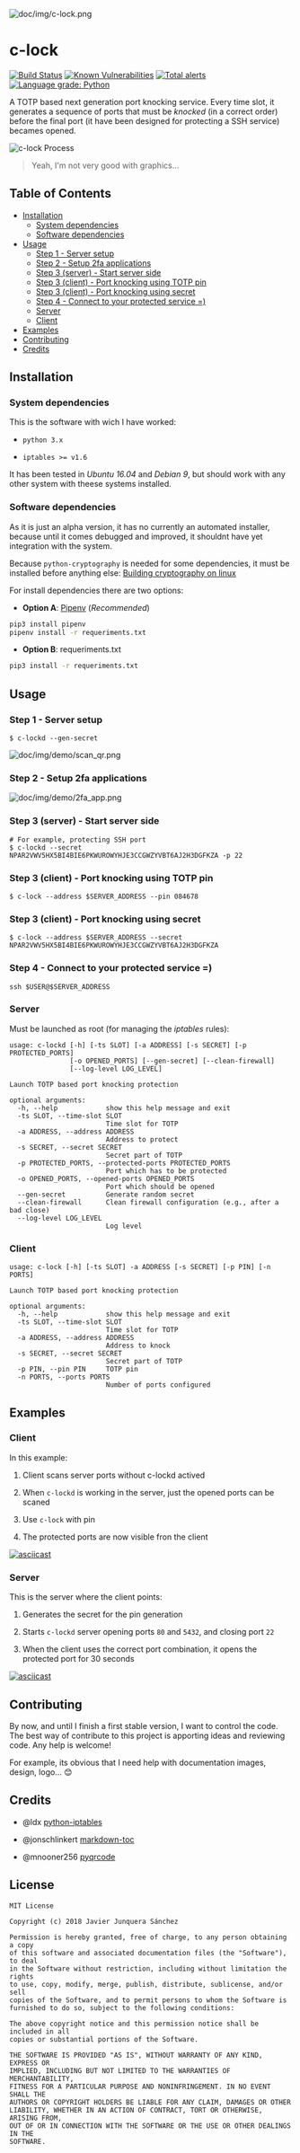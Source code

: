 ![doc/img/c-lock.png](doc/img/c-lock.png)

# c-lock

[![Build Status](https://travis-ci.org/junquera/c-lock.svg?branch=master)](https://travis-ci.org/junquera/c-lock)
[![Known Vulnerabilities](https://snyk.io/test/github/junquera/c-lock/badge.svg?targetFile=requirements.txt)](https://snyk.io/test/github/junquera/c-lock?targetFile=requirements.txt)
[![Total alerts](https://img.shields.io/lgtm/alerts/g/junquera/c-lock.svg?logo=lgtm&logoWidth=18)](https://lgtm.com/projects/g/junquera/c-lock/alerts/)
[![Language grade: Python](https://img.shields.io/lgtm/grade/python/g/junquera/c-lock.svg?logo=lgtm&logoWidth=18)](https://lgtm.com/projects/g/junquera/c-lock/context:python)

A TOTP based next generation port knocking service. Every time slot, it generates a sequence of ports that must be *knocked* (in a correct order) before the final port (it have been designed for protecting a SSH service) becames opened.

<!-- https://dashboard.moovly.com -->

![c-lock Process](doc/img/clock-process.gif)

> Yeah, I'm not very good with graphics...

## Table of Contents

<!-- Thanks https://github.com/jonschlinkert/markdown-toc -->

<!-- toc -->

- [Installation](#installation)
  * [System dependencies](#system-dependencies)
  * [Software dependencies](#software-dependencies)
- [Usage](#usage)
  * [Step 1 - Server setup](#step-1---server-setup)
  * [Step 2 - Setup 2fa applications](#step-2---setup-2fa-applications)
  * [Step 3 (server) - Start server side](#step-3-server---start-server-side)
  * [Step 3 (client) - Port knocking using TOTP pin](#step-3-client---port-knocking-using-totp-pin)
  * [Step 3 (client) - Port knocking using secret](#step-3-client---port-knocking-using-secret)
  * [Step 4 - Connect to your protected service =)](#step-4---connect-to-your-protected-service-)
  * [Server](#server)
  * [Client](#client)
- [Examples](#examples)
- [Contributing](#contributing)
- [Credits](#credits)

<!-- tocstop -->

## Installation

### System dependencies

This is the software with wich I have worked:

- `python 3.x`

- `iptables >= v1.6`

It has been tested in *Ubuntu 16.04* and *Debian 9*, but should work with any other system with theese systems installed.

### Software dependencies

As it is just an alpha version, it has no currently an automated installer, because until it comes debugged and improved, it shouldnt have yet integration with the system.

Because `python-cryptography` is needed for some dependencies, it must be installed before anything else: [Building cryptography on linux](https://cryptography.io/en/latest/installation/#building-cryptography-on-linux)

For install dependencies there are two options:

- **Option A**: [Pipenv](https://github.com/pypa/pipenv) (*Recommended*)

```bash
pip3 install pipenv
pipenv install -r requeriments.txt
```

- **Option B**: requeriments.txt

```bash
pip3 install -r requeriments.txt
```

## Usage

### Step 1 - Server setup

```shell
$ c-lockd --gen-secret
```

![doc/img/demo/scan_qr.png](doc/img/demo/scan_qr.png)

### Step 2 - Setup 2fa applications

![doc/img/demo/2fa_app.png](doc/img/demo/2fa_app.png)

### Step 3 (server) - Start server side

```shell
# For example, protecting SSH port
$ c-lockd --secret NPAR2VWV5HX5BI4BIE6PKWUROWYHJE3CCGWZYVBT6AJ2H3DGFKZA -p 22
```

### Step 3 (client) - Port knocking using TOTP pin

```shell
$ c-lock --address $SERVER_ADDRESS --pin 084678
```

### Step 3 (client) - Port knocking using secret

```shell
$ c-lock --address $SERVER_ADDRESS --secret NPAR2VWV5HX5BI4BIE6PKWUROWYHJE3CCGWZYVBT6AJ2H3DGFKZA
```

### Step 4 - Connect to your protected service =)

```shell
ssh $USER@$SERVER_ADDRESS
```

### Server

Must be launched as root (for managing the *iptables* rules):

```
usage: c-lockd [-h] [-ts SLOT] [-a ADDRESS] [-s SECRET] [-p PROTECTED_PORTS]
               [-o OPENED_PORTS] [--gen-secret] [--clean-firewall]
               [--log-level LOG_LEVEL]

Launch TOTP based port knocking protection

optional arguments:
  -h, --help            show this help message and exit
  -ts SLOT, --time-slot SLOT
                        Time slot for TOTP
  -a ADDRESS, --address ADDRESS
                        Address to protect
  -s SECRET, --secret SECRET
                        Secret part of TOTP
  -p PROTECTED_PORTS, --protected-ports PROTECTED_PORTS
                        Port which has to be protected
  -o OPENED_PORTS, --opened-ports OPENED_PORTS
                        Port which should be opened
  --gen-secret          Generate random secret
  --clean-firewall      Clean firewall configuration (e.g., after a bad close)
  --log-level LOG_LEVEL
                        Log level

```

### Client

```
usage: c-lock [-h] [-ts SLOT] -a ADDRESS [-s SECRET] [-p PIN] [-n PORTS]

Launch TOTP based port knocking protection

optional arguments:
  -h, --help            show this help message and exit
  -ts SLOT, --time-slot SLOT
                        Time slot for TOTP
  -a ADDRESS, --address ADDRESS
                        Address to knock
  -s SECRET, --secret SECRET
                        Secret part of TOTP
  -p PIN, --pin PIN     TOTP pin
  -n PORTS, --ports PORTS
                        Number of ports configured

```

## Examples

### Client

In this example:

1. Client scans server ports without c-lockd actived

2. When `c-lockd` is working in the server, just the opened ports can be scaned

3. Use `c-lock` with pin

4. The protected ports are now visible fron the client

[![asciicast](https://asciinema.org/a/v3LV7Ss5VaSBvqtWe9VdPVSLV.svg)](https://asciinema.org/a/v3LV7Ss5VaSBvqtWe9VdPVSLV)

### Server

This is the server where the client points:

1. Generates the secret for the pin generation

2. Starts `c-lockd` server opening ports `80` and `5432`, and closing port `22`

3. When the client uses the correct port combination, it opens the protected port for 30 seconds

[![asciicast](https://asciinema.org/a/z6O3qOZFCDDkQhnm3NkICOUYL.svg)](https://asciinema.org/a/z6O3qOZFCDDkQhnm3NkICOUYL)

## Contributing

By now, and until I finish a first stable version, I want to control the code. The best way of contribute to this project is apporting ideas and reviewing code. Any help is welcome!

For example, its obvious that I need help with documentation images, design, logo... :blush:

## Credits

- @ldx [python-iptables](https://github.com/ldx/python-iptables)

- @jonschlinkert [markdown-toc](https://github.com/jonschlinkert/markdown-toc)

- @mnooner256 [pyqrcode](https://github.com/mnooner256/pyqrcode)

## License

```
MIT License

Copyright (c) 2018 Javier Junquera Sánchez

Permission is hereby granted, free of charge, to any person obtaining a copy
of this software and associated documentation files (the "Software"), to deal
in the Software without restriction, including without limitation the rights
to use, copy, modify, merge, publish, distribute, sublicense, and/or sell
copies of the Software, and to permit persons to whom the Software is
furnished to do so, subject to the following conditions:

The above copyright notice and this permission notice shall be included in all
copies or substantial portions of the Software.

THE SOFTWARE IS PROVIDED "AS IS", WITHOUT WARRANTY OF ANY KIND, EXPRESS OR
IMPLIED, INCLUDING BUT NOT LIMITED TO THE WARRANTIES OF MERCHANTABILITY,
FITNESS FOR A PARTICULAR PURPOSE AND NONINFRINGEMENT. IN NO EVENT SHALL THE
AUTHORS OR COPYRIGHT HOLDERS BE LIABLE FOR ANY CLAIM, DAMAGES OR OTHER
LIABILITY, WHETHER IN AN ACTION OF CONTRACT, TORT OR OTHERWISE, ARISING FROM,
OUT OF OR IN CONNECTION WITH THE SOFTWARE OR THE USE OR OTHER DEALINGS IN THE
SOFTWARE.
```
